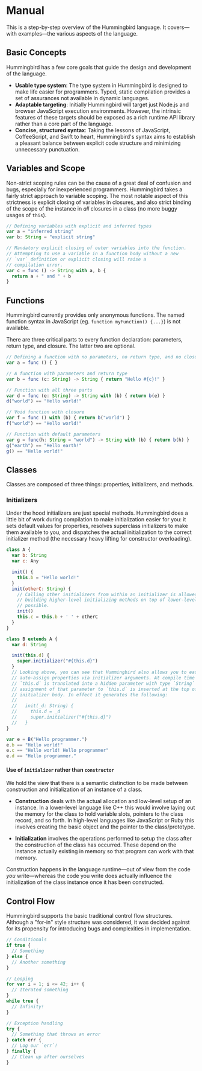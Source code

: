 # Manual

This is a step-by-step overview of the Hummingbird language. It covers—with examples—the various aspects of the language.

## Basic Concepts

Hummingbird has a few core goals that guide the design and development of the language.

* **Usable type system**: The type system in Hummingbird is designed to make life easier for programmers. Typed, static compilation provides a set of assurances not available in dynamic languages.
* **Adaptable targeting**: Initially Hummingbird will target just Node.js and browser JavaScript execution environments. However, the intrinsic features of these targets should be exposed as a rich runtime API library rather than a core part of the language.
* **Concise, structured syntax**: Taking the lessons of JavaScript, CoffeeScript, and Swift to heart, Hummingbird's syntax aims to establish a pleasant balance between explicit code structure and minimizing unnecessary punctuation.


## Variables and Scope

Non-strict scoping rules can be the cause of a great deal of confusion and bugs, especially for inexperienced programmers. Hummingbird takes a fairly strict approach to variable scoping. The most notable aspect of this strictness is explicit closing of variables in closures, and also strict binding of the scope of the instance in *all* closures in a class (no more buggy usages of `this`).

```js
// Defining variables with explicit and inferred types
var a = "inferred string"
var b: String = "explicit string"

// Mandatory explicit closing of outer variables into the function.
// Attempting to use a variable in a function body without a new
// `var` definition or explicit closing will raise a
// compilation error.
var c = func () -> String with a, b {
  return a + " and " + b
}
```

## Functions

Hummingbird currently provides only anonymous functions. The named function syntax in JavaScript (eg. `function myFunction() {...}`) is not available.

There are three critical parts to every function declaration: parameters, return type, and closure. The latter two are optional.

```js
// Defining a function with no parameters, no return type, and no closure
var a = func () { }

// A function with parameters and return type
var b = func (c: String) -> String { return "Hello #{c}!" }

// Function with all three parts
var d = func (e: String) -> String with (b) { return b(e) }
d("world") == "Hello world!"

// Void function with closure
var f = func () with (b) { return b("world") }
f("world") == "Hello world!"

// Function with default parameters
var g = func(h: String = "world") -> String with (b) { return b(h) }
g("earth") == "Hello earth!"
g() == "Hello world!"
```

## Classes

Classes are composed of three things: properties, initializers, and methods.

### Initializers

Under the hood initializers are just special methods. Hummingbird does a little bit of work during compilation to make initialization easier for you: it sets default values for properties, resolves superclass initializers to make them available to you, and dispatches the actual initialization to the correct initializer method (the necessary heavy lifting for constructor overloading).

```js
class A {
  var b: String
  var c: Any

  init() {
    this.b = "Hello world!"
  }
  init(otherC: String) {
    // Calling other initializers from within an initializer is allowed to make
    // building higher-level initializing methods on top of lower-level ones
    // possible.
    init()
    this.c = this.b + ' ' + otherC
  }
}

class B extends A {
  var d: String

  init(this.d) {
    super.initializer("#{this.d}")
  }
  // Looking above, you can see that Hummingbird also allows you to easily
  // auto-assign properties via initializer arguments. At compile time the
  // `this.d` is translated into a hidden parameter with type `String` and an
  // assignment of that parameter to `this.d` is inserted at the top of the
  // initializer body. In effect it generates the following:
  //
  //   init(_d: String) {
  //     this.d = _d
  //     super.initializer("#{this.d}")
  //   }
}

var e = B("Hello programmer.")
e.b == "Hello world!"
e.c == "Hello world! Hello programmer"
e.d == "Hello programmer."
```

#### Use of `initializer` rather than `constructor`

We hold the view that there is a semantic distinction to be made between construction and initialization of an instance of a class.

* **Construction** deals with the actual allocation and low-level setup of an instance. In a lower-level language like C++ this would involve laying out the memory for the class to hold variable slots, pointers to the class record, and so forth. In high-level languages like JavaScript or Ruby this involves creating the basic object and the pointer to the class/prototype.

* **Initialization** involves the operations performed to setup the class after the construction of the class has occurred. These depend on the instance actually existing in memory so that program can work with that memory.

Construction happens in the language runtime—out of view from the code _you_ write—whereas the code you write does actually influence the initialization of the class instance once it has been constructed.

## Control Flow

Hummingbird supports the basic traditional control flow structures. Although a "for-in" style structure was considered, it was decided against for its propensity for introducing bugs and complexities in implementation.

```js
// Conditionals
if true {
  // Something
} else {
  // Another something
}

// Looping
for var i = 1; i <= 42; i++ {
  // Iterated something
}
while true {
  // Infinity!
}

// Exception handling
try {
  // Something that throws an error
} catch err {
  // Log our `err`!
} finally {
  // Clean up after ourselves
}
```
